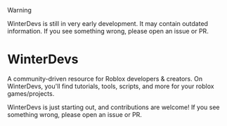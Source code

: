 > [!WARNING]  
> WinterDevs is still in very early development. It may contain outdated information. If you see something wrong, please open an issue or PR.

# WinterDevs

A community-driven resource for Roblox developers & creators. On WinterDevs,
you'll find tutorials, tools, scripts, and more for your roblox games/projects.

WinterDevs is just starting out, and contributions are welcome! If you see something
wrong, please open an issue or PR.
